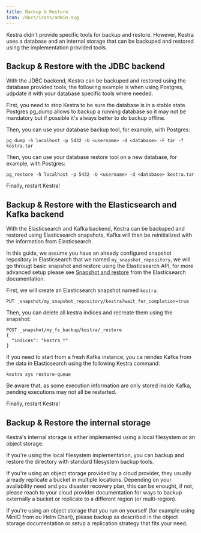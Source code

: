 ```yaml
---
title: Backup & Restore
icon: /docs/icons/admin.svg
---
```


Kestra didn't provide specific tools for backup and restore.
However, Kestra uses a database and an internal storage that can be backuped and restored using the implementation provided tools.

## Backup & Restore with the JDBC backend

With the JDBC backend, Kestra can be backuped and restored using the database provided tools,
the following example is when using Postgres, udpdate it with your database specific tools where needed.

First, you need to stop Kestra to be sure the database is in a stable state.
Postgres pg_dump allows to backup a running database so it may not be mandatory but if possible it's always better to do backup offline.

Then, you can use your database backup tool, for example, with Postgres:

```shell
pg_dump -h localhost -p 5432 -U <username> -d <database> -F tar -f kestra.tar
```

Then, you can use your database restore tool on a new database, for example, with Postgres:

```shell
pg_restore -h localhost -p 5432 -U <username> -d <database> kestra.tar
```

Finally, restart Kestra!

## Backup & Restore with the Elasticsearch and Kafka backend

With the Elasticsearch and Kafka backend, Kestra can be backuped and restored using Elasticsearch snapshots,
Kafka will then be reinitialized with the information from Elasticsearch.

In this guide, we assume you have an already configured snapshot repository in Elasticsearch that we named `my_snapshot_repository`, we will go througt basic snapshot and restore using the Elasticsearch API, for more advanced setup please see [Snapshot and restore](https://www.elastic.co/guide/en/elasticsearch/reference/current/snapshot-restore.html) from the Elasticsearch documentation.

First, we will create an Elasticsearch snapshot named `kestra`:

```
PUT _snapshot/my_snapshot_repository/kestra?wait_for_completion=true
```

Then, you can delete all kestra indices and recreate them using the snapshot:

```
POST _snapshot/my_fs_backup/kestra/_restore
{
  "indices": "kestra_*"
}
```

If you need to start from a fresh Kafka instance, you ca reindex Kafka from the data in Elasticsearch using the following Kestra command:

```shell
kestra sys restore-queue
```

Be aware that, as some execution information are only stored inside Kafka, pending executions may not all be restarted.

Finally, restart Kestra!

## Backup & Restore the internal storage

Kestra's internal storage is either implemented using a local filesystem or an object storage.

If you're using the local filesystem implementation, you can backup and restore the directory with standard filesystem backup tools.

If you're using an object storage provided by a cloud provider, they usually already replicate a bucket in multiple locations.
Depending on your availability need and you disaster recovery plan, this can be enought, if not, please reach to your cloud provider documentation for ways to backup externally a bucket or replicate to a different region (or multi-region).

If you're using an object storage that you run on yourself (for example using MinIO from ou Helm Chart), please backup as described in the object storage documentation or setup a replication strategy that fits your need.